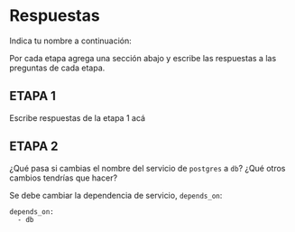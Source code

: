 # Respuestas

Indica tu nombre a continuación:

Por cada etapa agrega una sección abajo y escribe las respuestas a las preguntas de cada etapa.

## ETAPA 1

Escribe respuestas de la etapa 1 acá

## ETAPA 2

¿Qué pasa si cambias el nombre del servicio de `postgres` a `db`? ¿Qué otros cambios tendrías que hacer?

Se debe cambiar la dependencia de servicio, `depends_on`:

```
depends_on:
  - db
```
